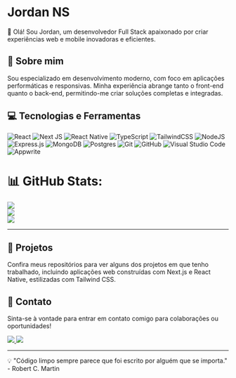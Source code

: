 # Jordan NS

👋 Olá! Sou Jordan, um desenvolvedor Full Stack apaixonado por criar experiências web e mobile inovadoras e eficientes.

## 🚀 Sobre mim

Sou especializado em desenvolvimento moderno, com foco em aplicações performáticas e responsivas. Minha experiência abrange tanto o front-end quanto o back-end, permitindo-me criar soluções completas e integradas.

## 💻 Tecnologias e Ferramentas

![React](https://img.shields.io/badge/react-%2320232a.svg?style=for-the-badge&logo=react&logoColor=%2361DAFB)
![Next JS](https://img.shields.io/badge/Next-black?style=for-the-badge&logo=next.js&logoColor=white)
![React Native](https://img.shields.io/badge/react%20native-%2320232a.svg?style=for-the-badge&logo=react&logoColor=%2361DAFB)
![TypeScript](https://img.shields.io/badge/typescript-%23007ACC.svg?style=for-the-badge&logo=typescript&logoColor=white)
![TailwindCSS](https://img.shields.io/badge/tailwindcss-%2338B2AC.svg?style=for-the-badge&logo=tailwind-css&logoColor=white)
![NodeJS](https://img.shields.io/badge/node.js-6DA55F?style=for-the-badge&logo=node.js&logoColor=white)
![Express.js](https://img.shields.io/badge/express.js-%23404d59.svg?style=for-the-badge&logo=express&logoColor=%2361DAFB)
![MongoDB](https://img.shields.io/badge/MongoDB-%234ea94b.svg?style=for-the-badge&logo=mongodb&logoColor=white)
![Postgres](https://img.shields.io/badge/postgres-%23316192.svg?style=for-the-badge&logo=postgresql&logoColor=white)
![Git](https://img.shields.io/badge/git-%23F05033.svg?style=for-the-badge&logo=git&logoColor=white)
![GitHub](https://img.shields.io/badge/github-%23121011.svg?style=for-the-badge&logo=github&logoColor=white)
![Visual Studio Code](https://img.shields.io/badge/Visual%20Studio%20Code-0078d7.svg?style=for-the-badge&logo=visual-studio-code&logoColor=white)
![Appwrite](https://img.shields.io/badge/Appwrite-%23FD366E.svg?style=for-the-badge&logo=appwrite&logoColor=white)

# 📊 GitHub Stats:
![](https://github-readme-stats.vercel.app/api?username=Jordan-NS&theme=material-palenight&hide_border=false&include_all_commits=true&count_private=true)<br/>
![](https://github-readme-streak-stats.herokuapp.com/?user=Jordan-NS&theme=material-palenight&hide_border=false)<br/>
![](https://github-readme-stats.vercel.app/api/top-langs/?username=Jordan-NS&theme=material-palenight&hide_border=false&include_all_commits=true&count_private=true&layout=compact)

---

## 🌟 Projetos

Confira meus repositórios para ver alguns dos projetos em que tenho trabalhado, incluindo aplicações web construídas com Next.js e React Native, estilizadas com Tailwind CSS.

## 📩 Contato

Sinta-se à vontade para entrar em contato comigo para colaborações ou oportunidades!

<div>
<a href="https://www.linkedin.com/in/nicholas-jordan-a72767186/" target="_blank">
  <img src="https://img.shields.io/badge/LinkedIn-%230077B5.svg?style=for-the-badge&logo=linkedin&logoColor=white" />
</a>

<a href="https://jordann.dev" target="_blank">
  <img src="https://img.shields.io/badge/Portfolio-%23121011.svg?style=for-the-badge&logo=react&logoColor=white" />
</a>
</div>

---

💡 "Código limpo sempre parece que foi escrito por alguém que se importa." - Robert C. Martin





